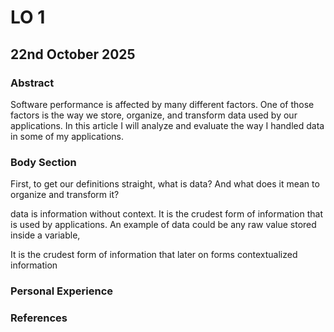 # LO 1

## 22nd October 2025

### Abstract

Software performance is affected by many different factors. One of those factors is the way we store, organize, and transform data used by our applications. In this article I will analyze and evaluate the way I handled data in some of my applications.

### Body Section

First, to get our definitions straight, what is data? And what does it mean to organize and transform it?

data is information without context. It is the crudest form of information that is used by applications. An example of data could be any raw value stored inside a variable, 

 

 It is the crudest form of information that later on forms contextualized information



### Personal Experience



### References


